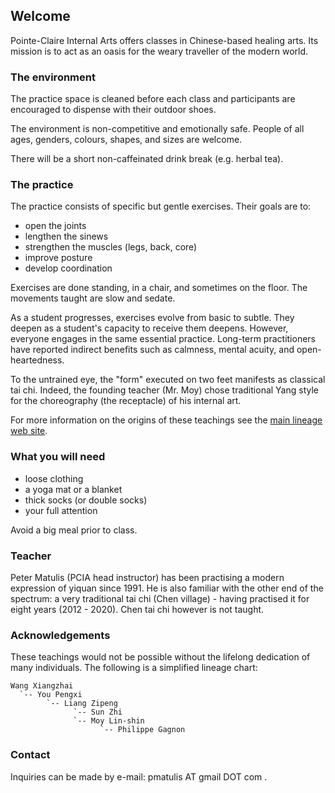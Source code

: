 ## Welcome

Pointe-Claire Internal Arts offers classes in Chinese-based healing arts. Its
mission is to act as an oasis for the weary traveller of the modern world.

### The environment

The practice space is cleaned before each class and participants are encouraged
to dispense with their outdoor shoes.

The environment is non-competitive and emotionally safe. People of all ages,
genders, colours, shapes, and sizes are welcome.

There will be a short non-caffeinated drink break (e.g. herbal tea).

### The practice

The practice consists of specific but gentle exercises. Their goals are to:

* open the joints
* lengthen the sinews
* strengthen the muscles (legs, back, core)
* improve posture
* develop coordination

Exercises are done standing, in a chair, and sometimes on the floor. The
movements taught are slow and sedate.

As a student progresses, exercises evolve from basic to subtle. They deepen as
a student's capacity to receive them deepens. However, everyone engages in the
same essential practice. Long-term practitioners have reported indirect
benefits such as calmness, mental acuity, and open-heartedness.

To the untrained eye, the "form" executed on two feet manifests as classical
tai chi. Indeed, the founding teacher (Mr. Moy) chose traditional Yang style
for the choreography (the receptacle) of his internal art.

For more information on the origins of these teachings see the [main lineage
web site](https://taichinuances.com/).

### What you will need

* loose clothing
* a yoga mat or a blanket
* thick socks (or double socks)
* your full attention

Avoid a big meal prior to class.

### Teacher

Peter Matulis (PCIA head instructor) has been practising a modern expression of
yiquan since 1991. He is also familiar with the other end of the spectrum: a
very traditional tai chi (Chen village) - having practised it for eight
years (2012 - 2020). Chen tai chi however is not taught.

### Acknowledgements

These teachings would not be possible without the lifelong dedication of many
individuals. The following is a simplified lineage chart:

```
Wang Xiangzhai
  `-- You Pengxi
        `-- Liang Zipeng
              `-- Sun Zhi
              `-- Moy Lin-shin
                    `-- Philippe Gagnon
```

### Contact

Inquiries can be made by e-mail: pmatulis AT gmail DOT com .

